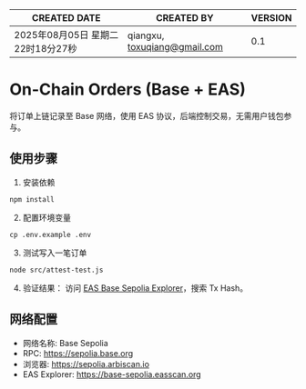 | CREATED DATE                 | CREATED BY                    | VERSION |
| ---------------------------- | ----------------------------- | ------- |
| 2025年08月05日 星期二 22时18分27秒     | qiangxu, toxuqiang@gmail.com  | 0.1     |


# On-Chain Orders (Base + EAS)

将订单上链记录至 Base 网络，使用 EAS 协议，后端控制交易，无需用户钱包参与。

## 使用步骤

1. 安装依赖

```
npm install
```

2. 配置环境变量

```
cp .env.example .env
```

3. 测试写入一笔订单

```
node src/attest-test.js
```

4. 验证结果：
访问 [EAS Base Sepolia Explorer](https://arbitrum-goerli.easscan.org/)，搜索 Tx Hash。


## 网络配置

- 网络名称: Base Sepolia
- RPC: https://sepolia.base.org 
- 浏览器: https://sepolia.arbiscan.io
- EAS Explorer: https://base-sepolia.easscan.org

